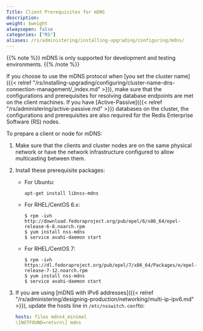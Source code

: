 ```yaml
---
Title: Client Prerequisites for mDNS
description:
weight: $weight
alwaysopen: false
categories: ["RS"]
aliases: /rs/administering/installing-upgrading/configuring/mdns/
---
```

{{% note %}}
mDNS is only supported for development and testing environments.
{{% /note %}}

If you choose to use the mDNS protocol when [you set the cluster name]({{< relref "/rs/installing-upgrading/configuring/cluster-name-dns-connection-management/_index.md" >}}),
make sure that the configurations and prerequisites for resolving database endpoints are met on the client machines.
If you have [Active-Passive]({{< relref "/rs/administering/active-passive.md" >}}) databases on the cluster,
the configurations and prerequisites are also required for the Redis Enterprise Software (RS) nodes.

To prepare a client or node for mDNS:

1. Make sure that the clients and cluster nodes are on the same physical network
    or have the network infrastructure configured to allow multicasting between them.
1. Install these prerequisite packages:

    - For Ubuntu:

        ```src
        apt-get install libnss-mdns
        ```

    - For RHEL/CentOS 6.x:

        ```src
        $ rpm -ivh http://download.fedoraproject.org/pub/epel/6/x86_64/epel-release-6-8.noarch.rpm
        $ yum install nss-mdns
        $ service avahi-daemon start
        ```

    - For RHEL/CentOS 7:

        ```src
        $ rpm -ivh https://dl.fedoraproject.org/pub/epel/7/x86_64/Packages/e/epel-release-7-12.noarch.rpm
        $ yum install nss-mdns
        $ service avahi-daemon start
        ```

1. If you are using [mDNS with IPv6 addresses]({{< relref "/rs/administering/designing-production/networking/multi-ip-ipv6.md" >}}),
    update the hosts line in `/etc/nsswitch.conf`to:

    ```yaml
    hosts: files mdns4_minimal
    \[NOTFOUND=return\] mdns
    ```
